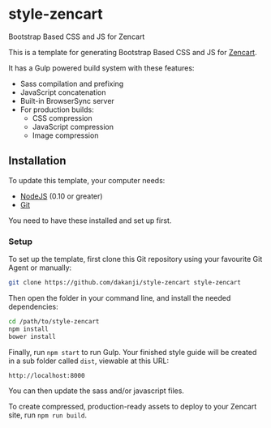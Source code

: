 # style-zencart
Bootstrap Based CSS and JS for Zencart

This is a template for generating Bootstrap Based CSS and JS for [Zencart](http://http://www.zen-cart.com).

It has a Gulp powered build system with these features:
- Sass compilation and prefixing
- JavaScript concatenation
- Built-in BrowserSync server
- For production builds:
  - CSS compression
  - JavaScript compression
  - Image compression

## Installation

To update this template, your computer needs:

- [NodeJS](https://nodejs.org/en/) (0.10 or greater)
- [Git](https://git-scm.com/)

You need to have these installed and set up first.

### Setup

To set up the template, first clone this Git repository using your favourite Git Agent or manually:

```bash
git clone https://github.com/dakanji/style-zencart style-zencart
```

Then open the folder in your command line, and install the needed dependencies:

```bash
cd /path/to/style-zencart
npm install
bower install
```

Finally, run `npm start` to run Gulp. Your finished style guide will be created in a sub folder called `dist`, viewable at this URL:

```
http://localhost:8000
```

You can then update the sass and/or javascript files.

To create compressed, production-ready assets to deploy to your Zencart site, run `npm run build`.
